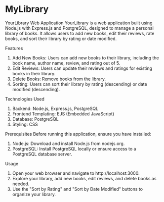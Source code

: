 # MyLibrary

YourLibrary Web Application
YourLibrary is a web application built using Node.js with Express.js and PostgreSQL, designed to manage a personal library of books. It allows users to add new books, edit their reviews, rate books, and sort their library by rating or date modified.

Features
1. Add New Books: Users can add new books to their library, including the book name, author name, review, and rating out of 5.
2. Edit Reviews: Users can update their reviews and ratings for existing books in their library.
3. Delete Books: Remove books from the library.
4. Sorting: Users can sort their library by rating (descending) or date modified (descending).

Technologies Used
1. Backend: Node.js, Express.js, PostgreSQL
2. Frontend Templating: EJS (Embedded JavaScript)
3. Database: PostgreSQL
4. Styling: CSS

Prerequisites
Before running this application, ensure you have installed:
1. Node.js: Download and install Node.js from nodejs.org.
2. PostgreSQL: Install PostgreSQL locally or ensure access to a PostgreSQL database server.

Usage
1. Open your web browser and navigate to http://localhost:3000.
2. Explore your library, add new books, edit reviews, and delete books as needed.
3. Use the "Sort by Rating" and "Sort by Date Modified" buttons to organize your library.
